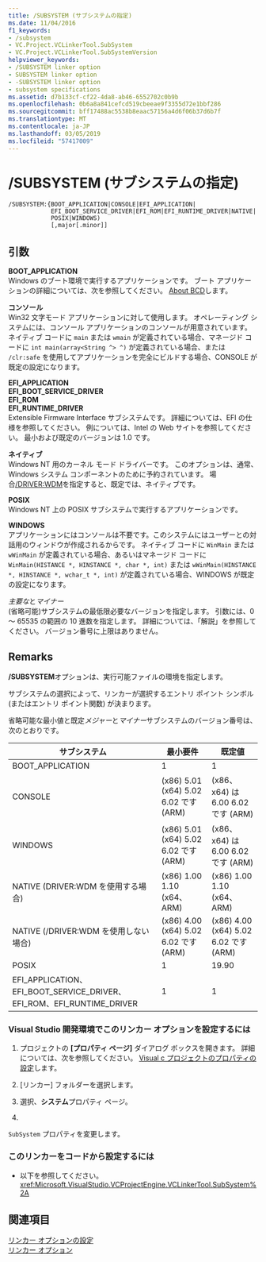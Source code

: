 ```yaml
---
title: /SUBSYSTEM (サブシステムの指定)
ms.date: 11/04/2016
f1_keywords:
- /subsystem
- VC.Project.VCLinkerTool.SubSystem
- VC.Project.VCLinkerTool.SubSystemVersion
helpviewer_keywords:
- /SUBSYSTEM linker option
- SUBSYSTEM linker option
- -SUBSYSTEM linker option
- subsystem specifications
ms.assetid: d7b133cf-cf22-4da8-ab46-6552702c0b9b
ms.openlocfilehash: 0b6a8a841cefcd519cbeeae9f3355d72e1bbf286
ms.sourcegitcommit: bff17488ac5538b8eaac57156a4d6f06b37d6b7f
ms.translationtype: MT
ms.contentlocale: ja-JP
ms.lasthandoff: 03/05/2019
ms.locfileid: "57417009"
---
```

# <a name="subsystem-specify-subsystem"></a>/SUBSYSTEM (サブシステムの指定)

```
/SUBSYSTEM:{BOOT_APPLICATION|CONSOLE|EFI_APPLICATION|
            EFI_BOOT_SERVICE_DRIVER|EFI_ROM|EFI_RUNTIME_DRIVER|NATIVE|
            POSIX|WINDOWS)
            [,major[.minor]]
```

## <a name="arguments"></a>引数

**BOOT_APPLICATION**<br/>
Windows のブート環境で実行するアプリケーションです。 ブート アプリケーションの詳細については、次を参照してください。 [About BCD](/previous-versions/windows/desktop/bcd/about-bcd)します。

**コンソール**<br/>
Win32 文字モード アプリケーションに対して使用します。 オペレーティング システムには、コンソール アプリケーションのコンソールが用意されています。 ネイティブ コードに `main` または `wmain` が定義されている場合、マネージド コードに `int main(array<String ^> ^)` が定義されている場合、または `/clr:safe` を使用してアプリケーションを完全にビルドする場合、CONSOLE が既定の設定になります。

**EFI_APPLICATION**<br/>
**EFI_BOOT_SERVICE_DRIVER**<br/>
**EFI_ROM**<br/>
**EFI_RUNTIME_DRIVER**<br/>
Extensible Firmware Interface サブシステムです。 詳細については、EFI の仕様を参照してください。 例については、Intel の Web サイトを参照してください。 最小および既定のバージョンは 1.0 です。

**ネイティブ**<br/>
Windows NT 用のカーネル モード ドライバーです。 このオプションは、通常、Windows システム コンポーネントのために予約されています。 場合[/DRIVER:WDM](../../build/reference/driver-windows-nt-kernel-mode-driver.md)を指定すると、既定では、ネイティブです。

**POSIX**<br/>
Windows NT 上の POSIX サブシステムで実行するアプリケーションです。

**WINDOWS**<br/>
アプリケーションにはコンソールは不要です。このシステムにはユーザーとの対話用のウィンドウが作成されるからです。 ネイティブ コードに `WinMain` または `wWinMain` が定義されている場合、あるいはマネージド コードに `WinMain(HISTANCE *, HINSTANCE *, char *, int)` または `wWinMain(HINSTANCE *, HINSTANCE *, wchar_t *, int)` が定義されている場合、WINDOWS が既定の設定になります。

*主要な*と*マイナー*<br/>
(省略可能)サブシステムの最低限必要なバージョンを指定します。 引数には、0 ～ 65535 の範囲の 10 進数を指定します。 詳細については、「解説」を参照してください。 バージョン番号に上限はありません。

## <a name="remarks"></a>Remarks

**/SUBSYSTEM**オプションは、実行可能ファイルの環境を指定します。

サブシステムの選択によって、リンカーが選択するエントリ ポイント シンボル (またはエントリ ポイント関数) が決まります。

省略可能な最小値と既定*メジャー*と*マイナー*サブシステムのバージョン番号は、次のとおりです。

|サブシステム|最小要件|既定値|
|---------------|-------------|-------------|
|BOOT_APPLICATION|1|1|
|CONSOLE|(x86) 5.01 (x64) 5.02 6.02 です (ARM)|(x86、x64) は 6.00 6.02 です (ARM)|
|WINDOWS|(x86) 5.01 (x64) 5.02 6.02 です (ARM)|(x86、x64) は 6.00 6.02 です (ARM)|
|NATIVE (DRIVER:WDM を使用する場合)|(x86) 1.00 1.10 (x64、ARM)|(x86) 1.00 1.10 (x64、ARM)|
|NATIVE (/DRIVER:WDM を使用しない場合)|(x86) 4.00 (x64) 5.02 6.02 です (ARM)|(x86) 4.00 (x64) 5.02 6.02 です (ARM)|
|POSIX|1|19.90|
|EFI_APPLICATION、EFI_BOOT_SERVICE_DRIVER、EFI_ROM、EFI_RUNTIME_DRIVER|1|1|

### <a name="to-set-this-linker-option-in-the-visual-studio-development-environment"></a>Visual Studio 開発環境でこのリンカー オプションを設定するには

1. プロジェクトの **[プロパティ ページ]** ダイアログ ボックスを開きます。 詳細については、次を参照してください。 [Visual c プロジェクトのプロパティの設定](../../ide/working-with-project-properties.md)します。

1. [リンカー] フォルダーを選択します。

1. 選択、**システム**プロパティ ページ。

1. 
  `SubSystem` プロパティを変更します。

### <a name="to-set-this-linker-option-programmatically"></a>このリンカーをコードから設定するには

- 以下を参照してください。<xref:Microsoft.VisualStudio.VCProjectEngine.VCLinkerTool.SubSystem%2A>

## <a name="see-also"></a>関連項目

[リンカー オプションの設定](../../build/reference/setting-linker-options.md)<br/>
[リンカー オプション](../../build/reference/linker-options.md)
